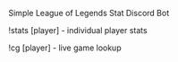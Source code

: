 Simple League of Legends Stat Discord Bot

!stats [player] - individual player stats

!cg [player] - live game lookup
